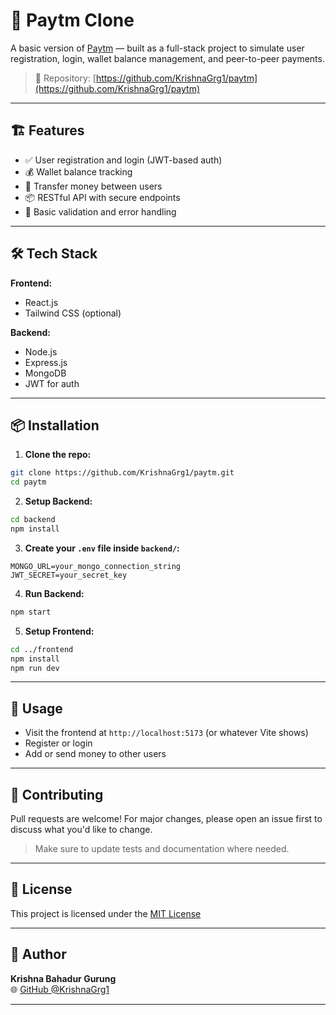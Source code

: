 
# 💸 Paytm Clone

A basic version of [Paytm](https://paytm.com) — built as a full-stack project to simulate user registration, login, wallet balance management, and peer-to-peer payments.

> 🚀 Repository: [https://github.com/KrishnaGrg1/paytm](https://github.com/KrishnaGrg1/paytm)

---

## 🏗️ Features

- ✅ User registration and login (JWT-based auth)
- 💰 Wallet balance tracking
- 🔄 Transfer money between users
- 📦 RESTful API with secure endpoints
- 🧪 Basic validation and error handling

---

## 🛠️ Tech Stack

**Frontend:**
- React.js
- Tailwind CSS (optional)

**Backend:**
- Node.js
- Express.js
- MongoDB
- JWT for auth

---

## 📦 Installation

1. **Clone the repo:**

```bash
git clone https://github.com/KrishnaGrg1/paytm.git
cd paytm
```

2. **Setup Backend:**

```bash
cd backend
npm install
```

3. **Create your `.env` file inside `backend/`:**

```env
MONGO_URL=your_mongo_connection_string
JWT_SECRET=your_secret_key
```

4. **Run Backend:**

```bash
npm start
```

5. **Setup Frontend:**

```bash
cd ../frontend
npm install
npm run dev
```

---

## 🧪 Usage

- Visit the frontend at `http://localhost:5173` (or whatever Vite shows)
- Register or login
- Add or send money to other users

---

## 🤝 Contributing

Pull requests are welcome! For major changes, please open an issue first to discuss what you'd like to change.

> Make sure to update tests and documentation where needed.

---

## 📄 License

This project is licensed under the [MIT License](https://choosealicense.com/licenses/mit/)

---

## 🔗 Author

**Krishna Bahadur Gurung**  
🌐 [GitHub @KrishnaGrg1](https://github.com/KrishnaGrg1)

---
